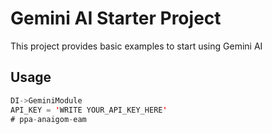# Gemini AI Starter Project

This project provides basic examples to start using Gemini AI

## Usage

```kotlin
DI->GeminiModule
API_KEY = 'WRITE YOUR_API_KEY_HERE'
# ppa-anaigom-eam
